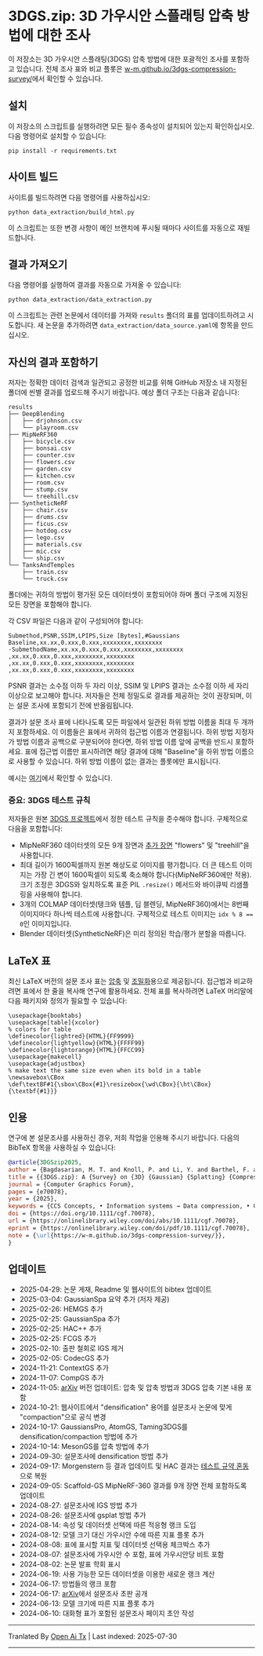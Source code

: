 # 3DGS.zip: 3D 가우시안 스플래팅 압축 방법에 대한 조사  
이 저장소는 3D 가우시안 스플래팅(3DGS) 압축 방법에 대한 포괄적인 조사를 포함하고 있습니다. 전체 조사 표와 비교 플롯은 [w-m.github.io/3dgs-compression-survey/](https://w-m.github.io/3dgs-compression-survey/)에서 확인할 수 있습니다.  

## 설치  
이 저장소의 스크립트를 실행하려면 모든 필수 종속성이 설치되어 있는지 확인하십시오. 다음 명령어로 설치할 수 있습니다:  

`pip install -r requirements.txt`  

## 사이트 빌드  
사이트를 빌드하려면 다음 명령어를 사용하십시오:  

`python data_extraction/build_html.py`  

이 스크립트는 또한 변경 사항이 메인 브랜치에 푸시될 때마다 사이트를 자동으로 재빌드합니다.  

## 결과 가져오기  
다음 명령어를 실행하여 결과를 자동으로 가져올 수 있습니다:  

`python data_extraction/data_extraction.py`  

이 스크립트는 관련 논문에서 데이터를 가져와 `results` 폴더의 표를 업데이트하려고 시도합니다. 새 논문을 추가하려면 `data_extraction/data_source.yaml`에 항목을 만드십시오.  

## 자신의 결과 포함하기  

저자는 정확한 데이터 검색과 일관되고 공정한 비교를 위해 GitHub 저장소 내 지정된 폴더에 씬별 결과를 업로드해 주시기 바랍니다. 예상 폴더 구조는 다음과 같습니다:

```
results
├── DeepBlending
│   ├── drjohnson.csv
│   └── playroom.csv
├── MipNeRF360
│   ├── bicycle.csv
│   ├── bonsai.csv
│   ├── counter.csv
│   ├── flowers.csv
│   ├── garden.csv
│   ├── kitchen.csv
│   ├── room.csv
│   ├── stump.csv
│   └── treehill.csv
├── SyntheticNeRF
│   ├── chair.csv
│   ├── drums.csv
│   ├── ficus.csv
│   ├── hotdog.csv
│   ├── lego.csv 
│   ├── materials.csv
│   ├── mic.csv
│   └── ship.csv
└── TanksAndTemples
    ├── train.csv
    └── truck.csv
```
폴더에는 귀하의 방법이 평가된 모든 데이터셋이 포함되어야 하며 폴더 구조에 지정된 모든 장면을 포함해야 합니다.

각 CSV 파일은 다음과 같이 구성되어야 합니다:


```
Submethod,PSNR,SSIM,LPIPS,Size [Bytes],#Gaussians
Baseline,xx.xx,0.xxx,0.xxx,xxxxxxxx,xxxxxxxx
-SubmethodName,xx.xx,0.xxx,0.xxx,xxxxxxxx,xxxxxxxx
,xx.xx,0.xxx,0.xxx,xxxxxxxx,xxxxxxxx
,xx.xx,0.xxx,0.xxx,xxxxxxxx,xxxxxxxx
,xx.xx,0.xxx,0.xxx,xxxxxxxx,xxxxxxxx

```
PSNR 결과는 소수점 이하 두 자리 이상, SSIM 및 LPIPS 결과는 소수점 이하 세 자리 이상으로 보고해야 합니다. 저자들은 전체 정밀도로 결과를 제공하는 것이 권장되며, 이는 설문 조사에 포함되기 전에 반올림됩니다.

결과가 설문 조사 표에 나타나도록 모든 파일에서 일관된 하위 방법 이름을 최대 두 개까지 포함하세요. 이 이름들은 표에서 귀하의 접근법 이름과 연결됩니다. 하위 방법 지정자가 방법 이름과 공백으로 구분되어야 한다면, 하위 방법 이름 앞에 공백을 반드시 포함하세요. 표에 접근법 이름만 표시하려면 해당 결과에 대해 "Baseline"을 하위 방법 이름으로 사용할 수 있습니다. 하위 방법 이름이 없는 결과는 플롯에만 표시됩니다.

예시는 [여기](https://github.com/fraunhoferhhi/Self-Organizing-Gaussians/tree/main/results)에서 확인할 수 있습니다.

### 중요: 3DGS 테스트 규칙

저자들은 원본 [3DGS 프로젝트](https://github.com/graphdeco-inria/gaussian-splatting)에서 정한 테스트 규칙을 준수해야 합니다. 구체적으로 다음을 포함합니다:

- MipNeRF360 데이터셋의 모든 9개 장면과 [추가 장면](https://storage.googleapis.com/gresearch/refraw360/360_extra_scenes.zip) "flowers" 및 "treehill"을 사용합니다.
- 최대 길이가 1600픽셀까지 원본 해상도로 이미지를 평가합니다. 더 큰 테스트 이미지는 가장 긴 변이 1600픽셀이 되도록 축소해야 합니다(MipNeRF360에만 적용). 크기 조정은 3DGS와 일치하도록 표준 PIL ```.resize()``` 메서드와 바이큐빅 리샘플링을 사용해야 합니다.  
- 3개의 COLMAP 데이터셋(탱크와 템플, 딥 블렌딩, MipNeRF360)에서는 8번째 이미지마다 하나씩 테스트에 사용합니다. 구체적으로 테스트 이미지는 ```idx % 8 == 0```인 이미지입니다.
- Blender 데이터셋(SyntheticNeRF)은 미리 정의된 학습/평가 분할을 따릅니다.

## LaTeX 표

최신 LaTeX 버전의 설문 조사 표는 [압축](https://github.com/w-m/3dgs-compression-survey/blob/main/data_extraction/latex/3dgs_table_compression.tex) 및 [조밀화](https://github.com/w-m/3dgs-compression-survey/blob/main/data_extraction/latex/3dgs_table_densification.tex)용으로 제공됩니다. 접근법과 비교하려면 표에서 한 줄을 복사해 연구에 활용하세요. 전체 표를 복사하려면 LaTeX 머리말에 다음 패키지와 정의가 필요할 수 있습니다:


```
\usepackage{booktabs}
\usepackage[table]{xcolor}
% colors for table
\definecolor{lightred}{HTML}{FF9999}
\definecolor{lightyellow}{HTML}{FFFF99}
\definecolor{lightorange}{HTML}{FFCC99}
\usepackage{makecell}
\usepackage{adjustbox}
% make text the same size even when its bold in a table
\newsavebox\CBox
\def\textBF#1{\sbox\CBox{#1}\resizebox{\wd\CBox}{\ht\CBox}{\textbf{#1}}}
```

## 인용

연구에 본 설문조사를 사용하신 경우, 저희 작업을 인용해 주시기 바랍니다. 다음의 BibTeX 항목을 사용하실 수 있습니다:

```bibtex
@article{3DGSzip2025,
author = {Bagdasarian, M. T. and Knoll, P. and Li, Y. and Barthel, F. and Hilsmann, A. and Eisert, P. and Morgenstern, W.},
title = {{3DGS.zip}: A {Survey} on {3D} {Gaussian} {Splatting} {Compression} {Methods}},
journal = {Computer Graphics Forum},
pages = {e70078},
year = {2025},
keywords = {CCS Concepts, • Information systems → Data compression, • Computing methodologies → Rasterization, • General and reference → Surveys and overviews},
doi = {https://doi.org/10.1111/cgf.70078},
url = {https://onlinelibrary.wiley.com/doi/abs/10.1111/cgf.70078},
eprint = {https://onlinelibrary.wiley.com/doi/pdf/10.1111/cgf.70078},
note = {\url{https://w-m.github.io/3dgs-compression-survey/}},
} 
```
## 업데이트
- 2025-04-29: 논문 게재, Readme 및 웹사이트의 bibtex 업데이트
- 2025-03-04: GaussianSpa 요약 추가 (저자 제공)
- 2025-02-26: HEMGS 추가
- 2025-02-25: GaussianSpa 추가
- 2025-02-25: HAC++ 추가
- 2025-02-25: FCGS 추가
- 2025-02-10: 출판 철회로 IGS 제거
- 2025-02-05: CodecGS 추가
- 2024-11-21: ContextGS 추가
- 2024-11-07: CompGS 추가
- 2024-11-05: [arXiv](https://arxiv.org/abs/2407.09510) 버전 업데이트: 압축 및 압축 방법과 3DGS 압축 기본 내용 포함
- 2024-10-21: 웹사이트에서 "densification" 용어를 설문조사 논문에 맞게 "compaction"으로 공식 변경
- 2024-10-17: GaussiansPro, AtomGS, Taming3DGS를 densification/compaction 방법에 추가
- 2024-10-14: MesonGS를 압축 방법에 추가
- 2024-09-30: 설문조사에 densification 방법 추가
- 2024-09-17: Morgenstern 등 결과 업데이트 및 HAC 결과는 [테스트 규약 혼동](https://github.com/YihangChen-ee/HAC/issues/14)으로 복원
- 2024-09-05: Scaffold-GS MipNeRF-360 결과를 9개 장면 전체 포함하도록 업데이트
- 2024-08-27: 설문조사에 IGS 방법 추가
- 2024-08-26: 설문조사에 gsplat 방법 추가
- 2024-08-14: 속성 및 데이터셋 선택에 따른 적응형 랭크 도입
- 2024-08-12: 모델 크기 대신 가우시안 수에 따른 지표 플롯 추가
- 2024-08-08: 표에 표시할 지표 및 데이터셋 선택용 체크박스 추가
- 2024-08-07: 설문조사에 가우시안 수 포함, 표에 가우시안당 비트 포함
- 2024-08-02: 논문 발표 학회 표시
- 2024-06-19: 사용 가능한 모든 데이터셋을 이용한 새로운 랭크 계산
- 2024-06-17: 방법들의 랭크 포함
- 2024-06-17: [arXiv](https://arxiv.org/abs/2407.09510)에서 설문조사 초판 공개
- 2024-06-13: 모델 크기에 따른 지표 플롯 추가
- 2024-06-10: 대화형 표가 포함된 설문조사 페이지 초안 작성


<!-- - 2024-08-22: 사전 학습된 [압축 장면](https://github.com/fraunhoferhhi/Self-Organizing-Gaussians/releases/tag/eccv-2024-data) 공개
- 2024-07-09: TLDR, 기여, 인사이트 및 동시대 방법과의 비교를 포함한 프로젝트 웹사이트 업데이트
- 2024-07-01: 본 연구가 **ECCV 2024**에 채택됨 🥳
- 2024-06-13: 학습 코드 공개
- 2024-05-14: 압축 점수 향상! 논문 v2의 새로운 결과가 [프로젝트 웹사이트](https://fraunhoferhhi.github.io/Self-Organizing-Gaussians/)에 공개됨
- 2024-05-02: arXiv에 수정된 [논문 v2](https://arxiv.org/pdf/2312.13299) 공개: 구면 조화 압축 추가, 개선된 압축 방법 및 결과 업데이트 (모든 속성이 JPEG XL로 압축됨), 추가 장면의 정성적 비교 추가, 압축 설명 및 비교를 본 논문으로 이동, "Making Gaussian Splats smaller"와 비교 추가.
- 2024-02-22: 정렬 알고리즘 코드가 [fraunhoferhhi/PLAS](https://github.com/fraunhoferhhi/PLAS)에서 공개됨
- 2024-02-21: 다양한 장면에 대한 비디오 비교가 [프로젝트 웹사이트](https://fraunhoferhhi.github.io/Self-Organizing-Gaussians/)에 공개됨
- 2023-12-19: [arXiv](https://arxiv.org/abs/2312.13299)에 사전 인쇄본 공개 -->



---

Tranlated By [Open Ai Tx](https://github.com/OpenAiTx/OpenAiTx) | Last indexed: 2025-07-30

---